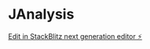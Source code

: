 # JAnalysis

[Edit in StackBlitz next generation editor ⚡️](https://stackblitz.com/~/github.com/brovio/JAnalysis)